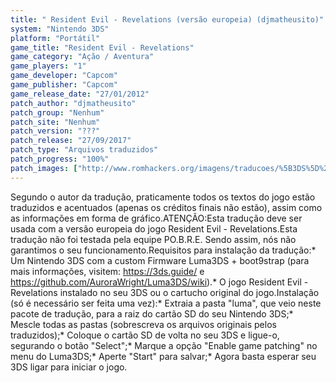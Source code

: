 ```yaml
---
title: " Resident Evil - Revelations (versão europeia) (djmatheusito)"
system: "Nintendo 3DS"
platform: "Portátil"
game_title: "Resident Evil - Revelations"
game_category: "Ação / Aventura"
game_players: "1"
game_developer: "Capcom"
game_publisher: "Capcom"
game_release_date: "27/01/2012"
patch_author: "djmatheusito"
patch_group: "Nenhum"
patch_site: "Nenhum"
patch_version: "???"
patch_release: "27/09/2017"
patch_type: "Arquivos traduzidos"
patch_progress: "100%"
patch_images: ["http://www.romhackers.org/imagens/traducoes/%5B3DS%5D%20Resident%20Evil%20-%20Revelations%20-%20djmatheusito%20-%201.jpg","http://www.romhackers.org/imagens/traducoes/%5B3DS%5D%20Resident%20Evil%20-%20Revelations%20-%20djmatheusito%20-%204.jpg","http://www.romhackers.org/imagens/traducoes/%5B3DS%5D%20Resident%20Evil%20-%20Revelations%20-%20djmatheusito%20-%205.jpg"]
---
```

Segundo o autor da tradução, praticamente todos os textos do jogo estão traduzidos e acentuados (apenas os créditos finais não estão), assim como as informações em forma de gráfico.ATENÇÃO:Esta tradução deve ser usada com a versão europeia do jogo Resident Evil - Revelations.Esta tradução não foi testada pela equipe PO.B.R.E. Sendo assim, nós não garantimos o seu funcionamento.Requisitos para instalação da tradução:* Um Nintendo 3DS com a custom Firmware Luma3DS + boot9strap (para mais informações, visitem: https://3ds.guide/ e https://github.com/AuroraWright/Luma3DS/wiki).* O jogo Resident Evil - Revelations instalado no seu 3DS ou o cartucho original do jogo.Instalação (só é necessário ser feita uma vez):* Extraia a pasta "luma", que veio neste pacote de tradução, para a raiz do cartão SD do seu Nintendo 3DS;* Mescle todas as pastas (sobrescreva os arquivos originais pelos traduzidos);* Coloque o cartão SD de volta no seu 3DS e ligue-o, segurando o botão "Select";* Marque a opção "Enable game patching" no menu do Luma3DS;* Aperte "Start" para salvar;* Agora basta esperar seu 3DS ligar para iniciar o jogo.